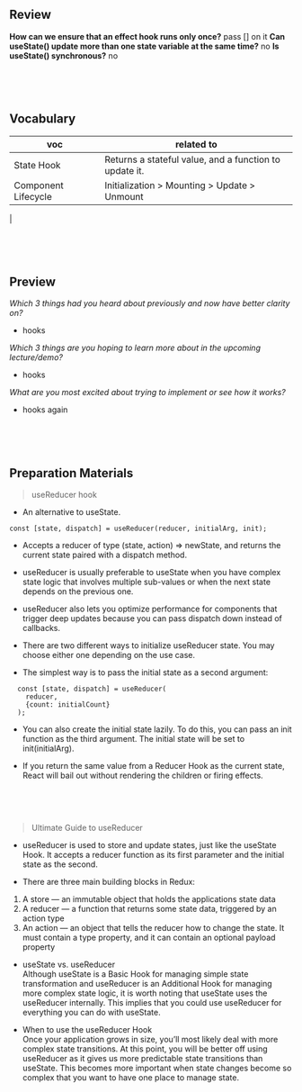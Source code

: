 


## Review

**How can we ensure that an effect hook runs only once?**
pass [] on it 
**Can useState() update more than one state variable at the same time?**
no
**Is useState() synchronous?**
no


&nbsp;

&nbsp;

## Vocabulary

| voc | related to |
| --- | ---------- |
| State Hook  |  Returns a stateful value, and a function to update it.          |
| Component Lifecycle   |  Initialization > Mounting > Update > Unmount          |
|

&nbsp;

&nbsp;

## Preview

_Which 3 things had you heard about previously and now have better clarity on?_

- hooks 


_Which 3 things are you hoping to learn more about in the upcoming lecture/demo?_

- hooks

_What are you most excited about trying to implement or see how it works?_

- hooks again

&nbsp;

&nbsp;

## Preparation Materials

> useReducer hook

- An alternative to useState.    

```
const [state, dispatch] = useReducer(reducer, initialArg, init);
```
- Accepts a reducer of type (state, action) => newState, and returns the current state paired with a dispatch method.     
 
- useReducer is usually preferable to useState when you have complex state logic that involves multiple sub-values or when the next state depends on the previous one.   

- useReducer also lets you optimize performance for components that trigger deep updates because you can pass dispatch down instead of callbacks.   

- There are two different ways to initialize useReducer state. You may choose either one depending on the use case.    
- The simplest way is to pass the initial state as a second argument:
```
  const [state, dispatch] = useReducer(
    reducer,
    {count: initialCount}
  );
```

- You can also create the initial state lazily. To do this, you can pass an init function as the third argument. The initial state will be set to init(initialArg).    

- If you return the same value from a Reducer Hook as the current state, React will bail out without rendering the children or firing effects.    



&nbsp;

&nbsp;

> Ultimate Guide to useReducer

- useReducer is used to store and update states, just like the useState Hook. It accepts a reducer function as its first parameter and the initial state as the second.    

- There are three main building blocks in Redux:   

1. A store — an immutable object that holds the applications state data   
2. A reducer — a function that returns some state data, triggered by an action type   
3. An action — an object that tells the reducer how to change the state. It must contain a type property, and it can contain an optional payload property   

- useState vs. useReducer   
 Although useState is a Basic Hook for managing simple state transformation and useReducer is an Additional Hook for managing more complex state logic, it is worth noting that useState uses the useReducer internally. This implies that you could use useReducer for everything you can do with useState.   

- When to use the useReducer Hook   
Once your application grows in size, you’ll most likely deal with more complex state transitions. At this point, you will be better off using useReducer as it gives us more predictable state transitions than useState. This becomes more important when state changes become so complex that you want to have one place to manage state.   


